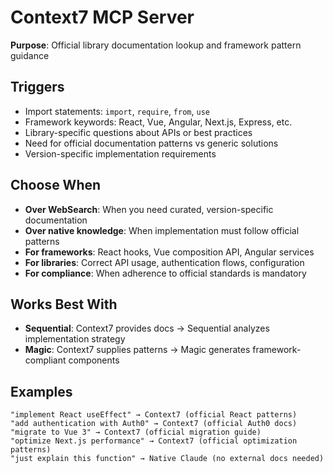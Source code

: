 # Context7 MCP Server

**Purpose**: Official library documentation lookup and framework pattern guidance

## Triggers

- Import statements: `import`, `require`, `from`, `use`
- Framework keywords: React, Vue, Angular, Next.js, Express, etc.
- Library-specific questions about APIs or best practices
- Need for official documentation patterns vs generic solutions
- Version-specific implementation requirements

## Choose When

- **Over WebSearch**: When you need curated, version-specific documentation
- **Over native knowledge**: When implementation must follow official patterns
- **For frameworks**: React hooks, Vue composition API, Angular services
- **For libraries**: Correct API usage, authentication flows, configuration
- **For compliance**: When adherence to official standards is mandatory

## Works Best With

- **Sequential**: Context7 provides docs → Sequential analyzes implementation strategy
- **Magic**: Context7 supplies patterns → Magic generates framework-compliant components

## Examples

```
"implement React useEffect" → Context7 (official React patterns)
"add authentication with Auth0" → Context7 (official Auth0 docs)
"migrate to Vue 3" → Context7 (official migration guide)
"optimize Next.js performance" → Context7 (official optimization patterns)
"just explain this function" → Native Claude (no external docs needed)
```

